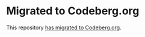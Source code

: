 # Migrated to Codeberg.org

This repository [has migrated to Codeberg.org](https://codeberg.org/ttiurani/dotfiles).

